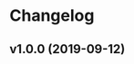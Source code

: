 # Changelog

<!--
	Placeholder for the next version:
	## __WORK IN PROGRESS__
	(at the beginning of a new line )
-->

## v1.0.0 (2019-09-12)
